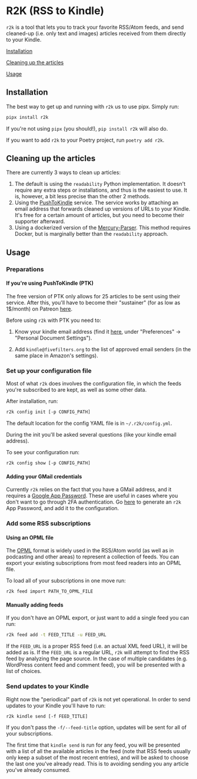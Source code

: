 # R2K (RSS to Kindle)

`r2k` is a tool that lets you to track your favorite RSS/Atom feeds, and send cleaned-up (i.e. only text
and images) articles received from them directly to your Kindle.

[Installation](#installation)

[Cleaning up the articles](#cleaning-up-the-articles)

[Usage](#usage)


## Installation
The best way to get up and running with `r2k` us to use pipx. Simply run:
```bash
pipx install r2k
```

If you're not using `pipx` (you should!), `pip install r2k` will also do.

If you want to add `r2k` to your Poetry project, run `poetry add r2k`.

## Cleaning up the articles

There are currently 3 ways to clean up articles:
1. The default is using the `readability` Python implementation. It doesn't require any extra steps or 
installations, and thus is the easiest to use. It is, however, a bit less precise than the other 2 methods. 
1. Using the [PushToKindle](http://pushtokindle.com/) service. The service works by attaching an email 
address that forwards cleaned up versions of URLs to your Kindle. It's free for a certain amount of articles,
but you need to become their supporter afterward.
1. Using a dockerized version of the [Mercury-Parser](https://github.com/postlight/mercury-parser). 
This method requires Docker, but is marginally better than the `readability` approach.
 
## Usage

### Preparations

#### If you're using PushToKindle (PTK)

The free version of PTK only allows for 25 articles to be sent using their service. After this,
you'll have to become their "sustainer" (for as low as 1$/month) on Patreon 
[here](https://www.patreon.com/bePatron?c=1946606).

Before using `r2k` with PTK you need to:

1. Know your kindle email address (find it [here](https://www.amazon.com/mycd), under 
"Preferences" -> "Personal Document Settings").

2. Add `kindle@fivefilters.org` to the list of approved email senders (in the same place in 
Amazon's settings).

### Set up your configuration file

Most of what `r2k` does involves the configuration file, in which the feeds you're subscribed to
are kept, as well as some other data.

After installation, run:

```bash
r2k config init [-p CONFIG_PATH] 
```

The default location for the config YAML file is in `~/.r2k/config.yml`.

During the init you'll be asked several questions (like your kindle email address).

To see your configuration run:

```bash
r2k config show [-p CONFIG_PATH]
```

#### Adding your GMail credentials

Currently `r2k` relies on the fact that you have a GMail address, and it requires a 
[Google App Password](https://support.google.com/accounts/answer/185833?hl=en&authuser=1).
These are useful in cases where you don't want to go through 2FA authentication. Go
[here](https://myaccount.google.com/u/1/apppasswords) to generate an `r2k` App Password, and 
add it to the configuration.

### Add some RSS subscriptions

#### Using an OPML file

The [OPML](https://en.wikipedia.org/wiki/OPML) format is widely used in the RSS/Atom world 
(as well as in podcasting and other areas) to represent a collection of feeds. You can export your 
existing subscriptions from most feed readers into an OPML file.

To load all of your subscriptions in one move run:

```bash
r2k feed import PATH_TO_OPML_FILE
```

#### Manually adding feeds

If you don't have an OPML export, or just want to add a single feed you can run:

```bash
r2k feed add -t FEED_TITLE -u FEED_URL
```

If the `FEED_URL` is a proper RSS feed (i.e. an actual XML feed URL), it will be added as is.
If the `FEED_URL` is a regular URL, `r2k` will attempt to find the RSS feed by analyzing the page
source. In the case of multiple candidates (e.g. WordPress content feed and comment feed), you will
be presented with a list of choices.

### Send updates to your Kindle

Right now the "periodical" part of `r2k` is not yet operational. In order to send updates to your
Kindle you'll have to run:

```bash
r2k kindle send [-f FEED_TITLE]
```

If you don't pass the `-f/--feed-title` option, updates will be sent for all of your subscriptions.

The first time that `kindle send` is run for any feed, you will be presented with a list of all the 
available articles in the feed (note that RSS feeds usually only keep a subset of the most recent
entries), and will be asked to choose the last one you've already read. This is to avoiding sending
you any article you've already consumed.
 